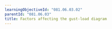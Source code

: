 ```yaml
---
learningObjectiveId: "081.06.03.02"
parentId: "081.06.03"
title: Factors affecting the gust-load diagram
---
```

